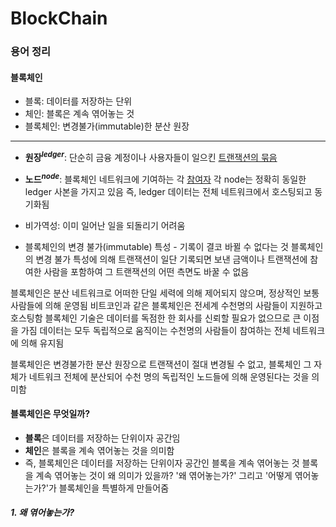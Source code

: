 # BlockChain

### 용어 정리
#### 블록체인
* 블록: 데이터를 저장하는 단위
* 체인: 블록은 계속 엮어놓는 것
* 블록체인: 변경불가(immutable)한 분산 원장
---
* **원장<sup>*ledger*</sup>**: 단순히 금융 계정이나 사용자들이 일으킨 <u>트랜잭션의 묶음</u>
* **노드<sup>*node*</sup>**: 블록체인 네트워크에 기여하는 각 <u>참여자</u>
  각 node는 정확히 동일한 ledger 사본을 가지고 있음
  즉, ledger 데이터는 전체 네트워크에서 호스팅되고 동기화됨

* 비가역성: 이미 일어난 일을 되돌리기 어려움

* 블록체인의 변경 불가(immutable) 특성 - 기록이 결코 바뀔 수 없다는 것
블록체인의 변경 불가 특성에 의해 트랜잭션이 일단 기록되면 보낸 금액이나 트랜잭션에 참여한 사람을 포함하여 그 트랜잭션의 어떤 측면도 바꿀 수 없음

블록체인은 분산 네트워크로 어떠한 단일 세력에 의해 제어되지 않으며, 정상적인 보통 사람들에 의해 운영됨
비트코인과 같은 블록체인은 전세계 수천명의 사람들이 지원하고 호스팅함
블록체인 기술은 데이터를 독점한 한 회사를 신뢰할 필요가 없으므로 큰 이점을 가짐
데이터는 모두 독립적으로 움직이는 수천명의 사람들이 참여하는 전체 네트워크에 의해 유지됨

블록체인은 변경불가한 분산 원장으로 트랜잭션이 절대 변경될 수 없고, 
블록체인 그 자체가 네트워크 전체에 분산되어 
수천 명의 독립적인 노드들에 의해 운영된다는 것을 의미함

#### 블록체인은 무엇일까?
* **블록**은 데이터를 저장하는 단위이자 공간임
* **체인**은 블록을 계속 엮어놓는 것을 의미함
* 즉, 블록체인은 데이터를 저장하는 단위이자 공간인 블록을 계속 엮어놓는 것
블록을 계속 엮어놓는 것이 왜 의미가 있을까?
'왜 엮어놓는가?' 그리고 '어떻게 엮어놓는가?'가 블록체인을 특별하게 만들어줌
##### 1. 왜 엮어놓는가?


